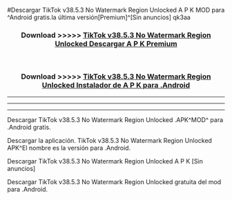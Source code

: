 #Descargar TikTok v38.5.3 No Watermark Region Unlocked  A P K MOD para ^Android gratis.la última versión[Premium]^[Sin anuncios] qk3aa



<div align="center">
<h3>Download >>>>> <a href="https://es-web.web.app/?es= ${title}">TikTok v38.5.3 No Watermark Region Unlocked  Descargar A P K Premium</a></h3><br>

<h3>Download >>>>> <a href="https://es-web.web.app/?es= ${title}">TikTok v38.5.3 No Watermark Region Unlocked  Instalador de A P K para .Android</a></h3>
</div>


----------------------------------------------------------

----------------------------------------------------------

----------------------------------------------------------

Descargar TikTok v38.5.3 No Watermark Region Unlocked  .APK^MOD^ para .Android gratis.

Descargar la aplicación. TikTok v38.5.3 No Watermark Region Unlocked  APK^El nombre es la versión para .Android.

Descargar TikTok v38.5.3 No Watermark Region Unlocked  A P K [Sin anuncios]

Descargar TikTok v38.5.3 No Watermark Region Unlocked  gratuita del mod para .Android.